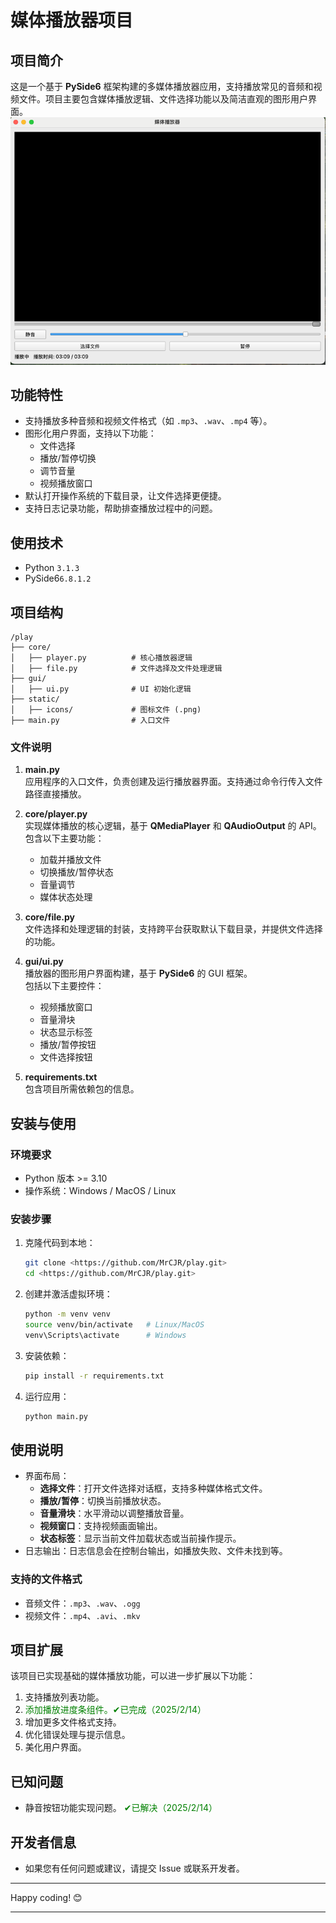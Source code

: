 # 媒体播放器项目
## 项目简介
这是一个基于 **PySide6** 框架构建的多媒体播放器应用，支持播放常见的音频和视频文件。项目主要包含媒体播放逻辑、文件选择功能以及简洁直观的图形用户界面。
![img.png](img.png)
## 功能特性
- 支持播放多种音频和视频文件格式（如 `.mp3`、`.wav`、`.mp4` 等）。
- 图形化用户界面，支持以下功能：
  - 文件选择
  - 播放/暂停切换
  - 调节音量
  - 视频播放窗口
- 默认打开操作系统的下载目录，让文件选择更便捷。
- 支持日志记录功能，帮助排查播放过程中的问题。

## 使用技术
- Python `3.1.3`
- PySide6`6.8.1.2`

## 项目结构
   ```
   /play
   ├── core/
   │   ├── player.py          # 核心播放器逻辑
   │   ├── file.py            # 文件选择及文件处理逻辑
   ├── gui/
   │   ├── ui.py              # UI 初始化逻辑
   ├── static/
   │   ├── icons/             # 图标文件 (.png)
   ├── main.py                # 入口文件
   ```

### 文件说明
1. **main.py**  
   应用程序的入口文件，负责创建及运行播放器界面。支持通过命令行传入文件路径直接播放。

2. **core/player.py**  
   实现媒体播放的核心逻辑，基于 **QMediaPlayer** 和 **QAudioOutput** 的 API。  
   包含以下主要功能：
   - 加载并播放文件
   - 切换播放/暂停状态
   - 音量调节
   - 媒体状态处理

3. **core/file.py**  
   文件选择和处理逻辑的封装，支持跨平台获取默认下载目录，并提供文件选择的功能。

4. **gui/ui.py**  
   播放器的图形用户界面构建，基于 **PySide6** 的 GUI 框架。  
   包括以下主要控件：
   - 视频播放窗口
   - 音量滑块
   - 状态显示标签
   - 播放/暂停按钮
   - 文件选择按钮

5. **requirements.txt**  
   包含项目所需依赖包的信息。

## 安装与使用
### 环境要求
- Python 版本 >= 3.10
- 操作系统：Windows / MacOS / Linux

### 安装步骤
1. 克隆代码到本地：
   ```bash
   git clone <https://github.com/MrCJR/play.git>
   cd <https://github.com/MrCJR/play.git>
   ```

2. 创建并激活虚拟环境：
   ```bash
   python -m venv venv
   source venv/bin/activate   # Linux/MacOS
   venv\Scripts\activate      # Windows
   ```

3. 安装依赖：
   ```bash
   pip install -r requirements.txt
   ```

4. 运行应用：
   ```bash
   python main.py
   ```

## 使用说明
- 界面布局：
  - **选择文件**：打开文件选择对话框，支持多种媒体格式文件。
  - **播放/暂停**：切换当前播放状态。
  - **音量滑块**：水平滑动以调整播放音量。
  - **视频窗口**：支持视频画面输出。
  - **状态标签**：显示当前文件加载状态或当前操作提示。
- 日志输出：日志信息会在控制台输出，如播放失败、文件未找到等。

### 支持的文件格式
- 音频文件：`.mp3`、`.wav`、`.ogg`
- 视频文件：`.mp4`、`.avi`、`.mkv`

## 项目扩展
该项目已实现基础的媒体播放功能，可以进一步扩展以下功能：
1. 支持播放列表功能。
2. <span style="color: green;">添加播放进度条组件。✔已完成（2025/2/14）</span>
3. 增加更多文件格式支持。
4. 优化错误处理与提示信息。
5. 美化用户界面。

## 已知问题
- 静音按钮功能实现问题。 <span style="color: green;">✔已解决（2025/2/14）</span>

## 开发者信息
- 如果您有任何问题或建议，请提交 Issue 或联系开发者。
---
Happy coding! 😊

---